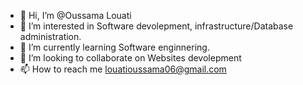 - 👋 Hi, I’m @Oussama Louati
- 👀 I’m interested in Software devolepment, infrastructure/Database administration.
- 🌱 I’m currently learning Software enginnering.
- 💞️ I’m looking to collaborate on Websites devolepment
- 📫 How to reach me louatioussama06@gmail.com

<!---
OussamaLt/OussamaLt is a ✨ special ✨ repository because its `README.md` (this file) appears on your GitHub profile.
You can click the Preview link to take a look at your changes.
--->
